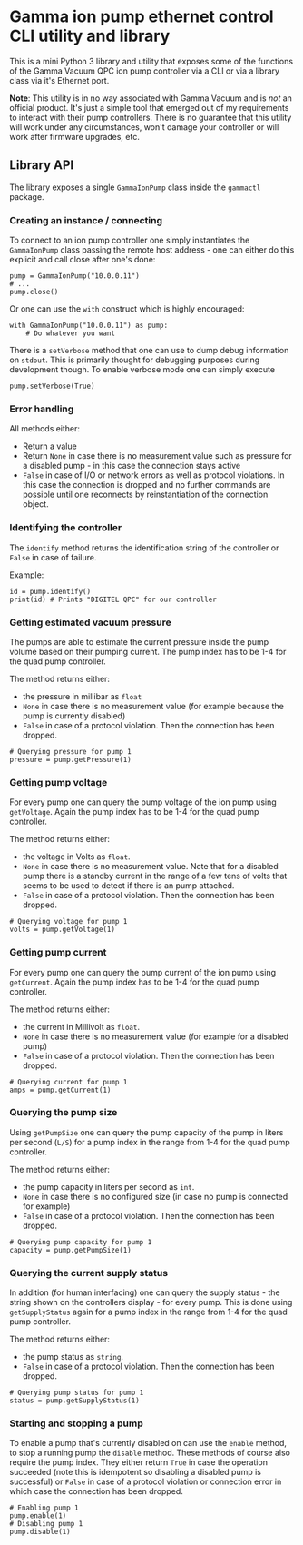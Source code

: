 # Gamma ion pump ethernet control CLI utility and library

This is a mini Python 3 library and utility that exposes some of the functions
of the Gamma Vacuum QPC ion pump controller via a CLI or via a library class
via it's Ethernet port.

__Note__: This utility is in no way associated with Gamma Vacuum and is
_not_ an official product. It's just a simple tool that emerged out of my
requirements to interact with their pump controllers. There is no guarantee that
this utility will work under any circumstances, won't damage your controller
or will work after firmware upgrades, etc.

## Library API

The library exposes a single ```GammaIonPump``` class inside the ```gammactl```
package.

### Creating an instance / connecting

To connect to an ion pump controller one simply instantiates the ```GammaIonPump```
class passing the remote host address - one can either do this explicit and call
close after one's done:

```
pump = GammaIonPump("10.0.0.11")
# ...
pump.close()
```

Or one can use the ```with``` construct which is highly encouraged:

```
with GammaIonPump("10.0.0.11") as pump:
    # Do whatever you want
```

There is a ```setVerbose``` method that one can use to dump debug information
on ```stdout```. This is primarily thought for debugging purposes during
development though. To enable verbose mode one can simply execute

```
pump.setVerbose(True)
```

### Error handling

All methods either:

* Return a value
* Return ```None``` in case there is no measurement value such as pressure for a
  disabled pump - in this case the connection stays active
* ```False``` in case of I/O or network errors as well as protocol violations. In
  this case the connection is dropped and no further commands are possible until
  one reconnects by reinstantiation of the connection object.

### Identifying the controller

The ```identify``` method returns the identification string of the controller
or ```False``` in case of failure.

Example:

```
id = pump.identify()
print(id) # Prints "DIGITEL QPC" for our controller
```

### Getting estimated vacuum pressure

The pumps are able to estimate the current pressure inside the pump volume based
on their pumping current. The pump index has to be 1-4 for the quad pump controller.

The method returns either:

* the pressure in millibar as ```float```
* ```None``` in case there is no measurement value (for example because the
  pump is currently disabled)
* ```False``` in case of a protocol violation. Then the connection has been dropped.

```
# Querying pressure for pump 1
pressure = pump.getPressure(1)
```

### Getting pump voltage

For every pump one can query the pump voltage of the ion pump using ```getVoltage```.
Again the pump index has to be 1-4 for the quad pump controller.

The method returns either:

* the voltage in Volts as ```float```.
* ```None``` in case there is no measurement value. Note that for a disabled pump
  there is a standby current in the range of a few tens of volts that seems to be
  used to detect if there is an pump attached.
* ```False``` in case of a protocol violation. Then the connection has been dropped.

```
# Querying voltage for pump 1
volts = pump.getVoltage(1)
```

### Getting pump current

For every pump one can query the pump current of the ion pump using ```getCurrent```.
Again the pump index has to be 1-4 for the quad pump controller.

The method returns either:

* the current in Millivolt as ```float```.
* ```None``` in case there is no measurement value (for example for a disabled pump)
* ```False``` in case of a protocol violation. Then the connection has been dropped.

```
# Querying current for pump 1
amps = pump.getCurrent(1)
```

### Querying the pump size

Using ```getPumpSize``` one can query the pump capacity of the pump in liters
per second (```L/S```) for a pump index in the range from 1-4 for the quad pump
controller.

The method returns either:

* the pump capacity in liters per second as ```int```.
* ```None``` in case there is no configured size (in case no pump is connected
  for example)
* ```False``` in case of a protocol violation. Then the connection has been dropped.

```
# Querying pump capacity for pump 1
capacity = pump.getPumpSize(1)
```

### Querying the current supply status

In addition (for human interfacing) one can query the supply status - the string
shown on the controllers display - for every pump. This is done using ```getSupplyStatus```
again for a pump index in the range from 1-4 for the quad pump controller.

The method returns either:

* the pump status as ```string```.
* ```False``` in case of a protocol violation. Then the connection has been dropped.

```
# Querying pump status for pump 1
status = pump.getSupplyStatus(1)
```

### Starting and stopping a pump

To enable a pump that's currently disabled on can use the ```enable``` method,
to stop a running pump the ```disable``` method. These methods of course also
require the pump index. They either return ```True``` in case the operation
succeeded (note this is idempotent so disabling a disabled pump is successful)
or ```False``` in case of a protocol violation or connection error in which case
the connection has been dropped.

```
# Enabling pump 1
pump.enable(1)
# Disabling pump 1
pump.disable(1)
```
